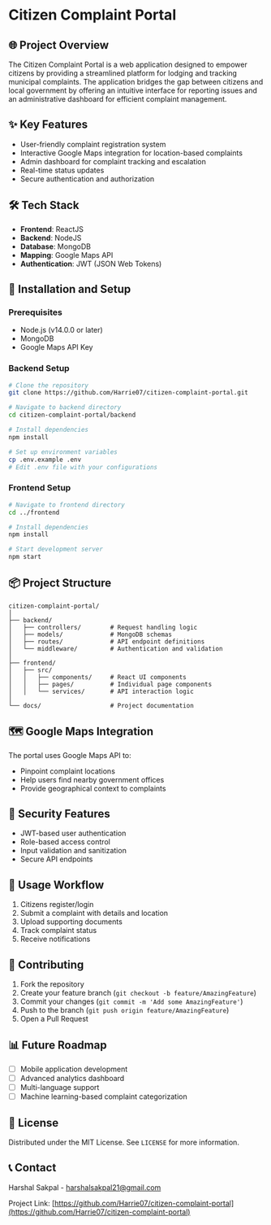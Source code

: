 # Citizen Complaint Portal

## 🌐 Project Overview
The Citizen Complaint Portal is a web application designed to empower citizens by providing a streamlined platform for lodging and tracking municipal complaints. The application bridges the gap between citizens and local government by offering an intuitive interface for reporting issues and an administrative dashboard for efficient complaint management.

## ✨ Key Features
- User-friendly complaint registration system
- Interactive Google Maps integration for location-based complaints
- Admin dashboard for complaint tracking and escalation
- Real-time status updates
- Secure authentication and authorization

## 🛠 Tech Stack
- **Frontend**: ReactJS
- **Backend**: NodeJS
- **Database**: MongoDB
- **Mapping**: Google Maps API
- **Authentication**: JWT (JSON Web Tokens)

## 🚀 Installation and Setup

### Prerequisites
- Node.js (v14.0.0 or later)
- MongoDB
- Google Maps API Key

### Backend Setup
```bash
# Clone the repository
git clone https://github.com/Harrie07/citizen-complaint-portal.git

# Navigate to backend directory
cd citizen-complaint-portal/backend

# Install dependencies
npm install

# Set up environment variables
cp .env.example .env
# Edit .env file with your configurations
```

### Frontend Setup
```bash
# Navigate to frontend directory
cd ../frontend

# Install dependencies
npm install

# Start development server
npm start
```

## 📦 Project Structure
```
citizen-complaint-portal/
│
├── backend/
│   ├── controllers/        # Request handling logic
│   ├── models/             # MongoDB schemas
│   ├── routes/             # API endpoint definitions
│   └── middleware/         # Authentication and validation
│
├── frontend/
│   ├── src/
│   │   ├── components/     # React UI components
│   │   ├── pages/          # Individual page components
│   │   └── services/       # API interaction logic
│
└── docs/                   # Project documentation
```

## 🗺️ Google Maps Integration
The portal uses Google Maps API to:
- Pinpoint complaint locations
- Help users find nearby government offices
- Provide geographical context to complaints

## 🔐 Security Features
- JWT-based user authentication
- Role-based access control
- Input validation and sanitization
- Secure API endpoints

## 📝 Usage Workflow
1. Citizens register/login
2. Submit a complaint with details and location
3. Upload supporting documents
4. Track complaint status
5. Receive notifications

## 🤝 Contributing
1. Fork the repository
2. Create your feature branch (`git checkout -b feature/AmazingFeature`)
3. Commit your changes (`git commit -m 'Add some AmazingFeature'`)
4. Push to the branch (`git push origin feature/AmazingFeature`)
5. Open a Pull Request

## 📊 Future Roadmap
- [ ] Mobile application development
- [ ] Advanced analytics dashboard
- [ ] Multi-language support
- [ ] Machine learning-based complaint categorization

## 📄 License
Distributed under the MIT License. See `LICENSE` for more information.

## 📞 Contact
Harshal Sakpal - [harshalsakpal21@gmail.com](mailto:harshalsakpal21@gmail.com)

Project Link: [https://github.com/Harrie07/citizen-complaint-portal](https://github.com/Harrie07/citizen-complaint-portal)
